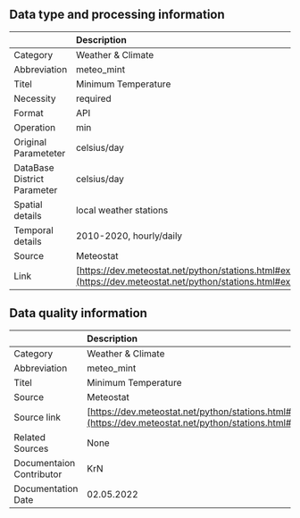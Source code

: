 ## Data type and processing information 

|                             | Description                                                                                                      |
|:----------------------------|:-----------------------------------------------------------------------------------------------------------------|
| Category                    | Weather & Climate                                                                                                |
| Abbreviation                | meteo_mint                                                                                                       |
| Titel                       | Minimum Temperature                                                                                              |
| Necessity                   | required                                                                                                         |
| Format                      | API                                                                                                              |
| Operation                   | min                                                                                                              |
| Original Parameteter        | celsius/day                                                                                                      |
| DataBase District Parameter | celsius/day                                                                                                      |
| Spatial details             | local weather stations                                                                                           |
| Temporal details            | 2010-2020, hourly/daily                                                                                          |
| Source                      | Meteostat                                                                                                        |
| Link                        | [https://dev.meteostat.net/python/stations.html#example](https://dev.meteostat.net/python/stations.html#example) |

## Data quality information 

|                          | Description                                                                                                      |
|:-------------------------|:-----------------------------------------------------------------------------------------------------------------|
| Category                 | Weather & Climate                                                                                                |
| Abbreviation             | meteo_mint                                                                                                       |
| Titel                    | Minimum Temperature                                                                                              |
| Source                   | Meteostat                                                                                                        |
| Source link              | [https://dev.meteostat.net/python/stations.html#example](https://dev.meteostat.net/python/stations.html#example) |
| Related Sources          | None                                                                                                             |
| Documentaion Contributor | KrN                                                                                                              |
| Documentation Date       | 02.05.2022                                                                                                       |